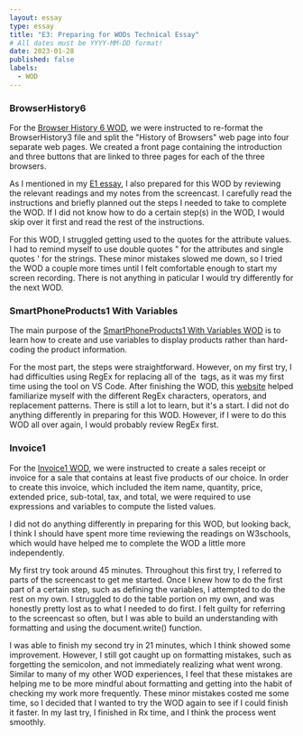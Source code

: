 ```yaml
---
layout: essay
type: essay
title: "E3: Preparing for WODs Technical Essay"
# All dates must be YYYY-MM-DD format!
date: 2023-01-28
published: false
labels:
  - WOD
---
```


### BrowserHistory6
For the [Browser History 6 WOD](https://dport96.github.io/ITM352/morea/040.dynamic-web-pages/experience-browserhistory6.html), we were instructed to re-format the BrowserHistory3 file and split the "History of Browsers" web page into four separate web pages. We created a front page containing the introduction and three buttons that are linked to three pages for each of the three browsers. 

As I mentioned in my [E1 essay](https://mjang8.github.io/essays/E1_UI_Basics.html), I also prepared for this WOD by reviewing the relevant readings and my notes from the screencast. I carefully read the instructions and briefly planned out the steps I needed to take to complete the WOD. If I did not know how to do a certain step(s) in the WOD, I would skip over it first and read the rest of the instructions. 

For this WOD, I struggled getting used to the quotes for the attribute values. I had to remind myself to use double quotes " for the attributes and single quotes ' for the strings. These minor mistakes slowed me down, so I tried the WOD a couple more times until I felt comfortable enough to start my screen recording. There is not anything in paticular I would try differently for the next WOD. 

### SmartPhoneProducts1 With Variables 
The main purpose of the [SmartPhoneProducts1 With Variables WOD](https://dport96.github.io/ITM352/morea/050.variables_data_types/experience-SmartPhoneProducts1_variables.html) is to learn how to create and use variables to display products rather than hard-coding the product information.

For the most part, the steps were straightforward. However, on my first try, I had difficulties using RegEx for replacing all of the <img> tags, as it was my first time using the tool on VS Code. After finishing the WOD, this [website](https://learn.microsoft.com/en-us/visualstudio/ide/using-regular-expressions-in-visual-studio?view=vs-2022) helped familiarize myself with the different RegEx characters, operators, and replacement patterns. There is still a lot to learn, but it's a start. I did not do anything differently in preparing for this WOD. However, if I were to do this WOD all over again, I would probably review RegEx first. 

### Invoice1
For the [Invoice1 WOD](https://dport96.github.io/ITM352/morea/060.expressions-operators/experience-invoice1.html), we were instructed to create a sales receipt or invoice for a sale that contains at least five products of our choice. In order to create this invoice, which included the item name, quantity, price, extended price, sub-total, tax, and total, we were required to use expressions and variables to compute the listed values. 

I did not do anything differently in preparing for this WOD, but looking back, I think I should have spent more time reviewing the readings on W3schools, which would have helped me to complete the WOD a little more independently.

My first try took around 45 minutes. Throughout this first try, I referred to parts of the screencast to get me started. Once I knew how to do the first part of a certain step, such as defining the variables, I attempted to do the rest on my own. I struggled to do the table portion on my own, and was honestly pretty lost as to what I needed to do first. I felt guilty for referring to the screencast so often, but I was able to build an understanding with formatting and using the document.write() function. 

I was able to finish my second try in 21 minutes, which I think showed some improvement. However, I still got caught up on formatting mistakes, such as forgetting the semicolon, and not immediately realizing what went wrong. Similar to many of my other WOD experiences, I feel that these mistakes are helping me to be more mindful about formatting and getting into the habit of checking my work more frequently. These minor mistakes costed me some time, so I decided that I wanted to try the WOD again to see if I could finish it faster. In my last try, I finished in Rx time, and I think the process went smoothly. 
